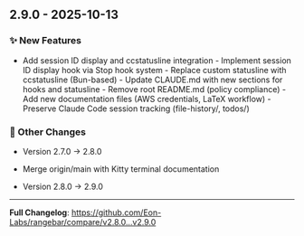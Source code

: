 ## 2.9.0 - 2025-10-13

### ✨ New Features

- Add session ID display and ccstatusline integration - Implement session ID display hook via Stop hook system - Replace custom statusline with ccstatusline (Bun-based) - Update CLAUDE.md with new sections for hooks and statusline - Remove root README.md (policy compliance) - Add new documentation files (AWS credentials, LaTeX workflow) - Preserve Claude Code session tracking (file-history/, todos/)

### 📝 Other Changes

- Version 2.7.0 → 2.8.0

- Merge origin/main with Kitty terminal documentation

- Version 2.8.0 → 2.9.0

---

**Full Changelog**: https://github.com/Eon-Labs/rangebar/compare/v2.8.0...v2.9.0
